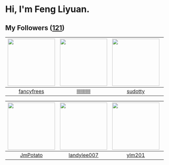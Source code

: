 # Hi, I'm Feng Liyuan.

## My Followers ([121](https://github.com/SunRunAway?tab=followers))

| <img src="https://avatars.githubusercontent.com/u/3293915?v=4" width="150" height="150" /> | <img src="https://avatars.githubusercontent.com/u/16208288?v=4" width="150" height="150" /> | <img src="https://avatars.githubusercontent.com/u/4898483?v=4" width="150" height="150" /> | <img src="https://avatars.githubusercontent.com/u/10810759?v=4" width="150" height="150" /> |
| :----------------------------------------------------------------------------------------: | :-----------------------------------------------------------------------------------------: | :----------------------------------------------------------------------------------------: | :-----------------------------------------------------------------------------------------: |
|                         [fancyfrees](https://github.com/fancyfrees)                        |                        [llllIIIllll](https://github.com/llllIIIllll)                        |                            [sudotty](https://github.com/sudotty)                           |                             [CarlJi](https://github.com/CarlJi)                             |

| <img src="https://avatars.githubusercontent.com/u/1446531?v=4" width="150" height="150" /> | <img src="https://avatars.githubusercontent.com/u/8664695?v=4" width="150" height="150" /> | <img src="https://avatars.githubusercontent.com/u/588162?v=4" width="150" height="150" /> | <img src="https://avatars.githubusercontent.com/u/16703333?v=4" width="150" height="150" /> |
| :----------------------------------------------------------------------------------------: | :----------------------------------------------------------------------------------------: | :---------------------------------------------------------------------------------------: | :-----------------------------------------------------------------------------------------: |
|                           [JmPotato](https://github.com/JmPotato)                          |                        [landylee007](https://github.com/landylee007)                       |                            [ylm201](https://github.com/ylm201)                            |                        [YangJianFei](https://github.com/YangJianFei)                        |